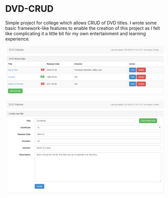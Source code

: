 DVD-CRUD
========

Simple project for college which allows CRUD of DVD titles. I wrote some basic framework-like features to enable
the creation of this project as I felt like complicating it a little bit for my own entertainment and learning
experience.

![Screenshot 1](https://raw.githubusercontent.com/JaTochNietDan/DVD-CRUD/master/views/assets/screenshots/ss1.png "Screenshot 1")

![Screenshot 2](https://raw.githubusercontent.com/JaTochNietDan/DVD-CRUD/master/views/assets/screenshots/ss2.png "Screenshot 2")
